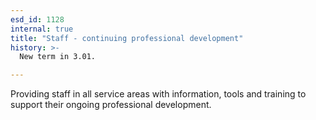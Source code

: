 ```yaml
---
esd_id: 1128
internal: true
title: "Staff - continuing professional development"
history: >-
  New term in 3.01.

---
```


Providing staff in all service areas with information, tools and training to support their ongoing professional development.


